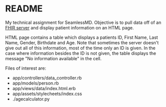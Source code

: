 # README

My technical assignment for SeamlessMD. Objective is to pull data off of an [FHIR server](https://hapi.fhir.org/resource?serverId=home_r4&pretty=false&_summary=&resource=Patient) and display patient information on an HTML page.

HTML page contains a table which displays a patients ID, First Name, Last Name, Gender, Birthdate and Age. Note that sometimes the server doesn't
give out all of this information, most of the time only an ID is given. In the case where information besides the ID is not given, the table displays
the message "No information available" in the cell.

Files of interest are:
* app/controllers/data_controller.rb
* app/models/person.rb
* app/views/data/index.html.erb
* app/assets/stylecheets/index.css
* ./agecalculator.py
